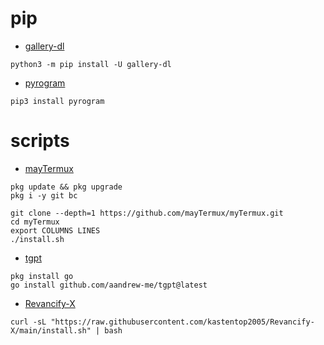 # pip
- [gallery-dl](https://github.com/mikf/gallery-dl#pip)
```
python3 -m pip install -U gallery-dl
```

- [pyrogram](https://github.com/pyrogram/pyrogram#installing)
```
pip3 install pyrogram
```

# scripts
- [mayTermux](https://github.com/mayTermux/myTermux#installation-dependecies)
```
pkg update && pkg upgrade
pkg i -y git bc
```
```
git clone --depth=1 https://github.com/mayTermux/myTermux.git
cd myTermux
export COLUMNS LINES
./install.sh
```

- [tgpt](https://github.com/aandrew-me/tgpt#install-with-go)
```
pkg install go
go install github.com/aandrew-me/tgpt@latest
```

- [Revancify-X](https://github.com/kastentop2005/Revancify-X#installation)
```
curl -sL "https://raw.githubusercontent.com/kastentop2005/Revancify-X/main/install.sh" | bash
```
